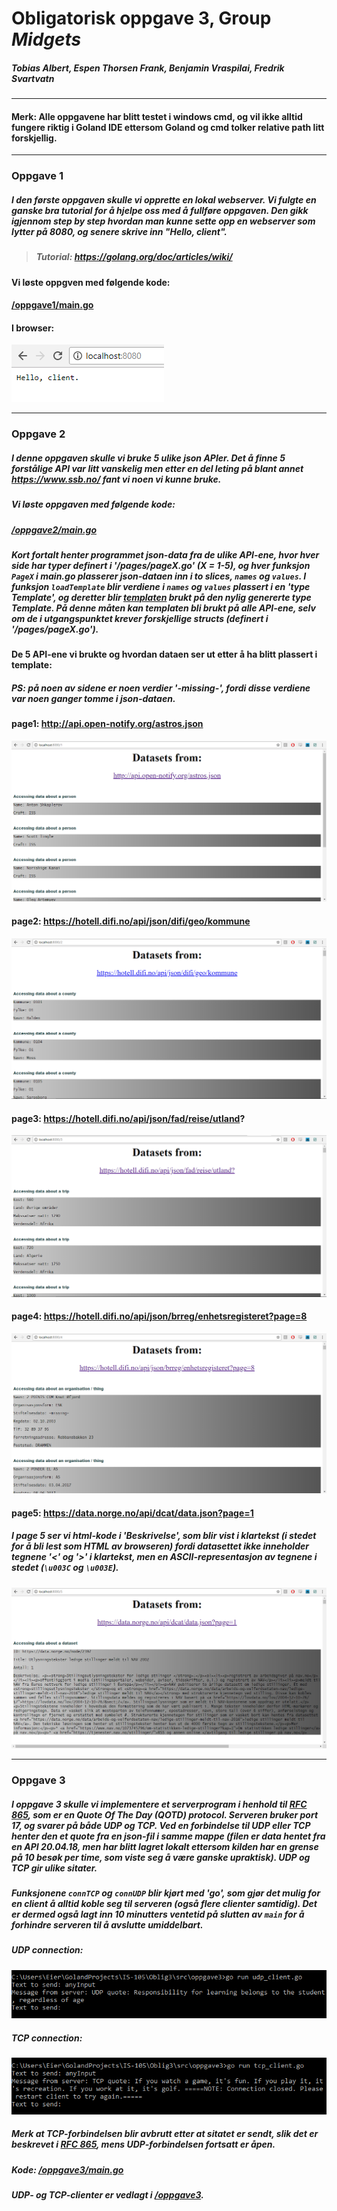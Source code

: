 # Obligatorisk oppgave 3, Group _Midgets_

##### _Tobias Albert_, _Espen Thorsen Frank_, _Benjamin Vraspilai_, _Fredrik Svartvatn_

----------------------------------------------------------------------------------

#### **Merk: Alle oppgavene har blitt testet i windows cmd, og vil ikke alltid fungere riktig i Goland IDE ettersom Goland og cmd tolker relative path litt forskjellig.**

----------------------------------------------------------------------------------

### Oppgave 1  

##### I den første oppgaven skulle vi opprette en lokal webserver. Vi fulgte en ganske bra tutorial for å hjelpe oss med å fullføre oppgaven. Den gikk igjennom step by step hvordan man kunne sette opp en webserver som lytter på 8080, og senere skrive inn "Hello, client".
> ##### Tutorial: https://golang.org/doc/articles/wiki/

#### Vi løste oppgven med følgende kode:
#### [/oppgave1/main.go](https://github.com/TobiasAlbert123/IS-105/blob/master/Oblig3/src/oppgave1/main.go)

#### I browser:  
![Hello client image](https://github.com/TobiasAlbert123/IS-105/blob/master/Oblig3/images/1/hello.png?raw=true)



----------------------------------------------------------------------------------

### Oppgave 2

##### I denne oppgaven skulle vi bruke 5 ulike json APIer. Det å finne 5 forstålige API var litt vanskelig men etter en del leting på blant annet https://www.ssb.no/ fant vi noen vi kunne bruke.

##### Vi løste oppgaven med følgende kode:
##### [/oppgave2/main.go](https://github.com/TobiasAlbert123/IS-105/blob/master/Oblig3/src/oppgave2/main.go)

##### Kort fortalt henter programmet json-data fra de ulike API-ene, hvor hver side har typer definert i '/pages/pageX.go' (X = 1-5), og hver funksjon `PageX` i main.go plasserer json-dataen inn i to slices, `names` og `values`. I funksjon `loadTemplate` blir verdiene i `names` og `values` plassert i en 'type Template', og deretter blir [templaten](https://github.com/TobiasAlbert123/IS-105/blob/master/Oblig3/src/oppgave2/page-template.html) brukt på den nylig genererte type Template. På denne måten kan templaten bli brukt på alle API-ene, selv om de i utgangspunktet krever forskjellige structs (definert i '/pages/pageX.go').

#### **De 5 API-ene vi brukte og hvordan dataen ser ut etter å ha blitt plassert i template:**
##### PS: på noen av sidene er noen verdier '-missing-', fordi disse verdiene var noen ganger tomme i json-dataen.  
#### page1: http://api.open-notify.org/astros.json  
![page1](https://github.com/TobiasAlbert123/IS-105/blob/master/Oblig3/images/2/page1.png?raw=true)  

#### page2: https://hotell.difi.no/api/json/difi/geo/kommune  
![page2](https://github.com/TobiasAlbert123/IS-105/blob/master/Oblig3/images/2/page2.png?raw=true)  

#### page3: https://hotell.difi.no/api/json/fad/reise/utland?  
![page3](https://github.com/TobiasAlbert123/IS-105/blob/master/Oblig3/images/2/page3.png?raw=true)  

#### page4: https://hotell.difi.no/api/json/brreg/enhetsregisteret?page=8  
![page4](https://github.com/TobiasAlbert123/IS-105/blob/master/Oblig3/images/2/page4.png?raw=true)  

#### page5: https://data.norge.no/api/dcat/data.json?page=1  
##### I page 5 ser vi html-kode i 'Beskrivelse', som blir vist i klartekst (i stedet for å bli lest som HTML av browseren) fordi datasettet ikke inneholder tegnene '<' og '>' i klartekst, men en ASCII-representasjon av tegnene i stedet (`\u003C` og `\u003E`).
![page5](https://github.com/TobiasAlbert123/IS-105/blob/master/Oblig3/images/2/page5.png?raw=true)  



------------------------------------------------------------------------------------

### Oppgave 3

##### I oppgave 3 skulle vi implementere et serverprogram i henhold til [RFC 865], som er en Quote Of The Day (QOTD) protocol. Serveren bruker port 17, og svarer på både UDP og TCP. Ved en forbindelse til UDP eller TCP henter den et quote fra en json-fil i samme mappe (filen er data hentet fra en API 20.04.18, men har blitt lagret lokalt ettersom kilden har en grense på 10 besøk per time, som viste seg å være ganske upraktisk). UDP og TCP gir ulike sitater.  

##### Funksjonene `connTCP` og `connUDP` blir kjørt med 'go', som gjør det mulig for en client å alltid koble seg til serveren (også flere clienter samtidig). Det er dermed også lagt inn 10 minutters ventetid på slutten av `main` for å forhindre serveren til å avslutte umiddelbart.

##### UDP connection:  
![UDP](https://github.com/TobiasAlbert123/IS-105/blob/master/Oblig3/images/3/udp_done.png?raw=true)  

##### TCP connection:  
![UDP](https://github.com/TobiasAlbert123/IS-105/blob/master/Oblig3/images/3/tcp_done.png?raw=true)  

##### Merk at TCP-forbindelsen blir avbrutt etter at sitatet er sendt, slik det er beskrevet i [RFC 865], mens UDP-forbindelsen fortsatt er åpen.  

##### Kode: [/oppgave3/main.go](https://github.com/TobiasAlbert123/IS-105/blob/master/Oblig3/src/oppgave3/main.go)


##### UDP- og TCP-clienter er vedlagt i [/oppgave3](https://github.com/TobiasAlbert123/IS-105/blob/master/Oblig3/src/oppgave3).

[RFC 865]: https://tools.ietf.org/html/rfc865
